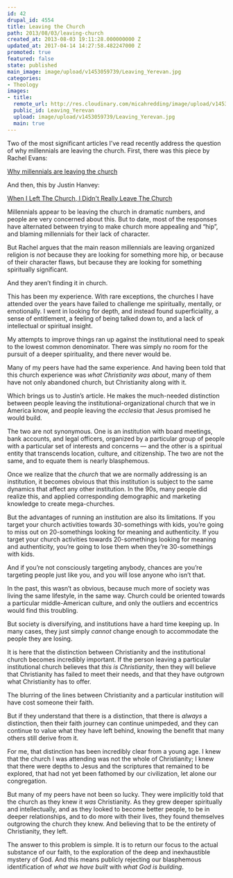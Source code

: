 ```yaml
---
id: 42
drupal_id: 4554
title: Leaving the Church
path: 2013/08/03/leaving-church
created_at: 2013-08-03 19:11:28.000000000 Z
updated_at: 2017-04-14 14:27:58.482247000 Z
promoted: true
featured: false
state: published
main_image: image/upload/v1453059739/Leaving_Yerevan.jpg
categories:
- Theology
images:
- title: 
  remote_url: http://res.cloudinary.com/micahredding/image/upload/v1453059739/Leaving_Yerevan.jpg
  public_id: Leaving_Yerevan
  upload: image/upload/v1453059739/Leaving_Yerevan.jpg
  main: true
---
```

Two of the most significant articles I’ve read recently address the question of why millennials are leaving the church. First, there was this piece by Rachel Evans:

[Why millennials are leaving the church](http://religion.blogs.cnn.com/2013/07/27/why-millennials-are-leaving-the-church/)

And then, this by Justin Hanvey:

[When I Left The Church, I Didn't Really Leave The Church](http://andnowdeepthoughtswithjustin.blogspot.com/2013/07/when-i-left-church-i-didnt-really-leave.html)

Millennials appear to be leaving the church in dramatic numbers, and people are very concerned about this. But to date, most of the responses have alternated between trying to make church more appealing and “hip”, and blaming millennials for their lack of character.

But Rachel argues that the main reason millennials are leaving organized religion is *not* because they are looking for something more hip, or because of their character flaws, but because they are looking for something spiritually significant.

And they aren’t finding it in church.

This has been my experience. With rare exceptions, the churches I have attended over the years have failed to challenge me spiritually, mentally, or emotionally. I went in looking for depth, and instead found superficiality, a sense of entitlement, a feeling of being talked down to, and a lack of intellectual or spiritual insight. 

My attempts to improve things ran up against the institutional need to speak to the lowest common denominator. There was simply no room for the pursuit of a deeper spirituality, and there never would be.

Many of my peers have had the same experience. And having been told that this church experience was *what Christianity was about*, many of them have not only abandoned church, but Christianity along with it.

Which brings us to Justin’s article. He makes the much-needed distinction between people leaving the institutional-organizational church that we in America know, and people leaving the *ecclesia* that Jesus promised he would build.

The two are not synonymous. One is an institution with board meetings, bank accounts, and legal officers, organized by a particular group of people with a particular set of interests and concerns — and the other is a spiritual entity that transcends location, culture, and citizenship. The two are not the same, and to equate them is nearly blasphemous.

Once we realize that the *church* that we are normally addressing is an institution, it becomes obvious that this institution is subject to the same dynamics that affect any other institution. In the 90s, many people did realize this, and applied corresponding demographic and marketing knowledge to create mega-churches. 

But the advantages of running an institution are also its limitations. If you target your church activities towards 30-somethings with kids, you’re going to miss out on 20-somethings looking for meaning and authenticity. If you target your church activities towards 20-somethings looking for meaning and authenticity, you’re going to lose them when they’re 30-somethings with kids.

And if you’re not consciously targeting anybody, chances are you’re targeting people just like you, and you will lose anyone who isn’t that.

In the past, this wasn’t as obvious, because much more of society was living the same lifestyle, in the same way. Church could be oriented towards a particular middle-American culture, and only the outliers and eccentrics would find this troubling.

But society is diversifying, and institutions have a hard time keeping up. In many cases, they just simply *cannot* change enough to accommodate the people they are losing. 

It is here that the distinction between Christianity and the institutional church becomes incredibly important. If the person leaving a particular institutional church believes that *this is Christianity*, then they will believe that Christianity has failed to meet their needs, and that they have outgrown what Christianity has to offer.

The blurring of the lines between Christianity and a particular institution will have cost someone their faith.

But if they understand that there is a distinction, that there is *always* a distinction, then their faith journey can continue unimpeded, and they can continue to value what they have left behind, knowing the benefit that many others still derive from it.

For me, that distinction has been incredibly clear from a young age. I knew that the church I was attending was not the whole of Christianity; I knew that there were depths to Jesus and the scriptures that remained to be explored, that had not yet been fathomed by our civilization, let alone our congregation.

But many of my peers have not been so lucky. They were implicitly told that the church as they knew it *was* Christianity. As they grew deeper spiritually and intellectually, and as they looked to become better people, to be in deeper relationships, and to do more with their lives, they found themselves outgrowing the church they knew. And believing that to be the entirety of Christianity, they left.

The answer to this problem is simple. It is to return our focus to the actual substance of our faith, to the exploration of the deep and inexhaustible mystery of God. And this means publicly rejecting our blasphemous identification of *what we have built* with *what God is building*.
